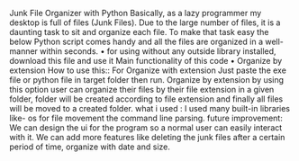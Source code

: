 Junk File Organizer with Python
Basically, as a lazy programmer my desktop is full of files (Junk Files). Due to the large number of files, it is a daunting task to sit and organize each file. To make that task easy the below Python script comes handy and all the files are organized in a well-manner within seconds.
•	for using without any outside library installed, download this file and use it
Main functionality of this code
•	Organize by extension
How to use this::
For Organize with extension
Just paste the exe file or python file in target folder then run.
Organize by extension
by using this option user can organize their files by their file extension in a given folder, folder will be created according to file extension and finally all files will be moved to a created folder.
what i used :
I used many built-in libraries like- os for file movement the command line parsing.
future improvement:
We can design the ui for the program so a normal user can easily interact with it. We can add more features like deleting the junk files after a certain period of time, organize with date and size.

